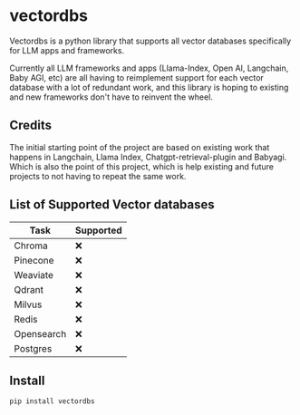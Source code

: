 # vectordbs

Vectordbs is a python library that supports all vector databases specifically for LLM apps and frameworks.

Currently all LLM frameworks and apps (Llama-Index, Open AI, Langchain, Baby AGI, etc) are all having to reimplement support for each vector database with a lot of redundant work, and this library is hoping to existing and new frameworks don't have to reinvent the wheel.

## Credits

The initial starting point of the project are based on existing work that happens in Langchain, Llama Index, Chatgpt-retrieval-plugin and Babyagi. Which is also the point of this project, which is help existing and future projects to not having to repeat the same work.

## List of Supported Vector databases


| Task           | Supported |
|----------------|-----------|
| Chroma         |  :x:      |
| Pinecone       |  :x:      |
| Weaviate       |  :x:      |
| Qdrant         |  :x:      |
| Milvus         |  :x:      |
| Redis          |  :x:      |
| Opensearch     |  :x:      |
| Postgres       |  :x:      |


## Install

```
pip install vectordbs
```
